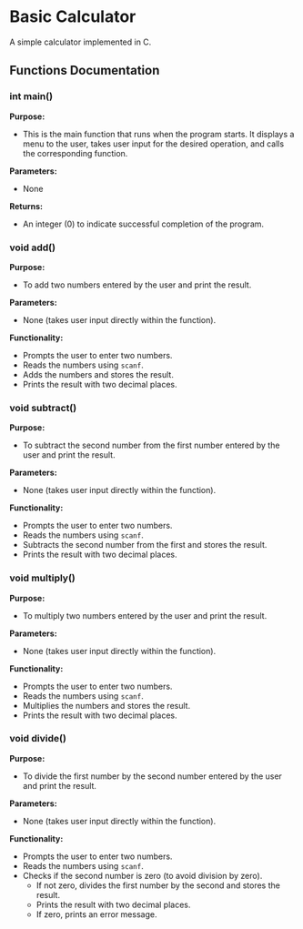 # Basic Calculator

A simple calculator implemented in C.

## Functions Documentation

### int main()

**Purpose:**
- This is the main function that runs when the program starts. It displays a menu to the user, takes user input for the desired operation, and calls the corresponding function.

**Parameters:**
- None

**Returns:**
- An integer (0) to indicate successful completion of the program.

### void add()

**Purpose:**
- To add two numbers entered by the user and print the result.

**Parameters:**
- None (takes user input directly within the function).

**Functionality:**
- Prompts the user to enter two numbers.
- Reads the numbers using `scanf`.
- Adds the numbers and stores the result.
- Prints the result with two decimal places.

### void subtract()

**Purpose:**
- To subtract the second number from the first number entered by the user and print the result.

**Parameters:**
- None (takes user input directly within the function).

**Functionality:**
- Prompts the user to enter two numbers.
- Reads the numbers using `scanf`.
- Subtracts the second number from the first and stores the result.
- Prints the result with two decimal places.

### void multiply()

**Purpose:**
- To multiply two numbers entered by the user and print the result.

**Parameters:**
- None (takes user input directly within the function).

**Functionality:**
- Prompts the user to enter two numbers.
- Reads the numbers using `scanf`.
- Multiplies the numbers and stores the result.
- Prints the result with two decimal places.

### void divide()

**Purpose:**
- To divide the first number by the second number entered by the user and print the result.

**Parameters:**
- None (takes user input directly within the function).

**Functionality:**
- Prompts the user to enter two numbers.
- Reads the numbers using `scanf`.
- Checks if the second number is zero (to avoid division by zero).
  - If not zero, divides the first number by the second and stores the result.
  - Prints the result with two decimal places.
  - If zero, prints an error message.
